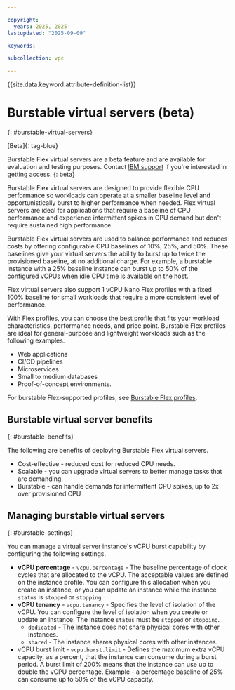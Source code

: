 ```yaml
---

copyright:
  years: 2025, 2025
lastupdated: "2025-09-09"

keywords:

subcollection: vpc

---
```


{{site.data.keyword.attribute-definition-list}}

# Burstable virtual servers (beta)
{: #burstable-virtual-servers}

[Beta]{: tag-blue}

Burstable Flex virtual servers are a beta feature and are available for evaluation and testing purposes. Contact [IBM support](/docs/account?topic=account-using-avatar#getting-support) if you're interested in getting access. {: beta}

Burstable Flex virtual servers are designed to provide flexible CPU performance so workloads can operate at a smaller baseline level and opportunistically burst to higher performance when needed. Flex virtual servers are ideal for applications that require a baseline of CPU performance and experience intermittent spikes in CPU demand but don't require sustained high performance.

Burstable Flex virtual servers are used to balance performance and reduces costs by offering configurable CPU baselines of 10%, 25%, and 50%. These baselines give your virtual servers the ability to burst up to twice the provisioned baseline, at no additional charge. For example, a burstable instance with a 25% baseline instance can burst up to 50% of the configured vCPUs when idle CPU time is available on the host.

Flex virtual servers also support 1 vCPU Nano Flex profiles with a fixed 100% baseline for small workloads that require a more consistent level of performance.

With Flex profiles, you can choose the best profile that fits your workload characteristics, performance needs, and price point. Burstable Flex profiles are ideal for general-purpose and lightweight workloads such as the following examples.

* Web applications
* CI/CD pipelines
* Microservices
* Small to medium databases
* Proof-of-concept environments.

For burstable Flex-supported profiles, see [Burstable Flex profiles](/docs/vpc?topic=vpc-flexible-profiles-virtual-servers#burstable-flex-profiles).

## Burstable virtual server benefits
{: #burstable-benefits}

The following are benefits of deploying Burstable Flex virtual servers.

* Cost-effective - reduced cost for reduced CPU needs.
* Scalable - you can upgrade virtual servers to better manage tasks that are demanding.
* Burstable - can handle demands for intermittent CPU spikes, up to 2x over provisioned CPU

## Managing burstable virtual servers
{: #burstable-settings}

You can manage a virtual server instance's vCPU burst capability by configuring the following settings.

* **vCPU percentage** - `vcpu.percentage` - The baseline percentage of clock cycles that are allocated to the vCPU. The acceptable values are defined on the instance profile. You can configure this allocation when you create an instance, or you can update an instance while the instance `status` is `stopped` or `stopping`.
* **vCPU tenancy** - `vcpu.tenancy` - Specifies the level of isolation of the vCPU. You can configure the level of isolation when you create or update an instance. The instance `status` must be `stopped` or `stopping`.
   * `dedicated` - The instance does not share physical cores with other instances.
   * `shared` -  The instance shares physical cores with other instances.
* vCPU burst limit - `vcpu.burst.limit` - Defines the maximum extra vCPU capacity, as a percent, that the instance can consume during a burst period. A burst limit of 200% means that the instance can use up to double the vCPU percentage. Example - a percentage baseline of 25% can consume up to 50% of the vCPU capacity.
